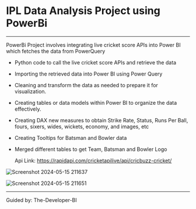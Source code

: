 # IPL Data Analysis Project using PowerBi
-------------------------------------------------------------

PowerBi Project involves integrating live cricket score APIs into Power BI which fetches the data from PowerQuery 

- Python code to call the live cricket score APIs and retrieve the data
- Importing the retrieved data into Power BI using Power Query
- Cleaning and transform the data as needed to prepare it for visualization.
- Creating tables or data models within Power BI to organize the data effectively.
- Creating DAX new measures to obtain Strike Rate, Status, Runs Per Ball, fours, sixers, wides, wickets, economy, and images, etc
- Creating Tooltips for Batsman and Bowler data
- Merged different tables to get Team, Batsman and Bowler Logo

  Api Link: https://rapidapi.com/cricketapilive/api/cricbuzz-cricket/

![Screenshot 2024-05-15 211637](https://github.com/bhavanachitragar/Ipl-data-analysis-with-powerbi/assets/91766461/7f7fb6e1-17cf-40f5-9489-46ada62b5291)

 ![Screenshot 2024-05-15 211651](https://github.com/bhavanachitragar/Ipl-data-analysis-with-powerbi/assets/91766461/756f7fce-ba4d-4e79-adc8-89b55effe665)


----------------------------------------------------------------

Guided by: The-Developer-BI
